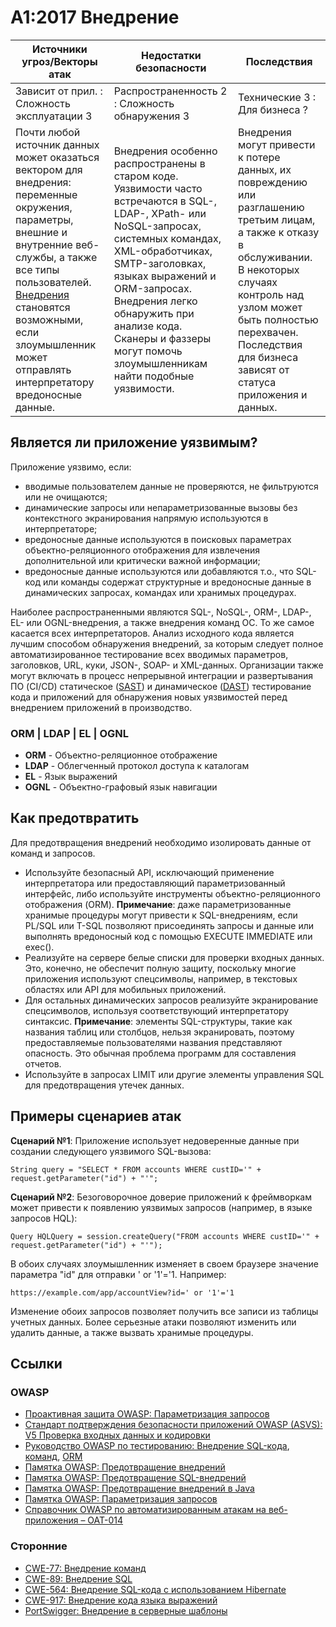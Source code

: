 # A1:2017 Внедрение

| Источники угроз/Векторы атак | Недостатки безопасности           | Последствия               |
| -- | -- | -- |
| Зависит от прил. : Сложность эксплуатации 3 | Распространенность 2 : Сложность обнаружения 3 | Технические 3 : Для бизнеса ?|
| Почти любой источник данных может оказаться вектором для внедрения: переменные окружения, параметры, внешние и внутренние веб-службы, а также все типы пользователей. [Внедрения](https://owasp.org/www-community/Injection_Flaws) становятся возможными, если злоумышленник может отправлять интерпретатору вредоносные данные. | Внедрения особенно распространены в старом коде. Уязвимости часто встречаются в SQL-, LDAP-, XPath- или NoSQL-запросах, системных командах, XML-обработчиках, SMTP-заголовках, языках выражений и ORM-запросах. Внедрения легко обнаружить при анализе кода. Сканеры и фаззеры могут помочь злоумышленникам найти подобные уязвимости. |Внедрения могут привести к потере данных, их повреждению или разглашению третьим лицам, а также к отказу в обслуживании. В некоторых случаях контроль над узлом может быть полностью перехвачен. Последствия для бизнеса зависят от статуса приложения и данных.|

## Является ли приложение уязвимым?

Приложение уязвимо, если:

* вводимые пользователем данные не проверяются, не фильтруются или не очищаются;
* динамические запросы или непараметризованные вызовы без контекстного экранирования напрямую используются в интерпретаторе;  
* вредоносные данные используются в поисковых параметрах объектно-реляционного отображения для извлечения дополнительной или критически важной информации;
* вредоносные данные используются или добавляются т.о., что SQL-код или команды содержат структурные и вредоносные данные в динамических запросах, командах или хранимых процедурах.

Наиболее распространенными являются SQL-, NoSQL-, ORM-, LDAP-, EL- или OGNL-внедрения, а также внедрения команд ОС. То же самое касается всех интерпретаторов. Анализ исходного кода является лучшим способом обнаружения внедрений, за которым следует полное автоматизированное тестирование всех вводимых параметров, заголовков, URL, куки, JSON-, SOAP- и XML-данных. Организации также могут включать в процесс непрерывной интеграции и развертывания ПО (CI/CD) статическое ([SAST](https://owasp.org/www-community/Source_Code_Analysis_Tools)) и динамическое ([DAST](https://owasp.org/www-community/Vulnerability_Scanning_Tools)) тестирование кода и приложений для обнаружения новых уязвимостей перед внедрением приложений в производство.

### ORM | LDAP | EL | OGNL

* **ORM** - Объектно-реляционное отображение
* **LDAP** - Облегченный протокол доступа к каталогам
* **EL** - Язык выражений
* **OGNL** - Объектно-графовый язык навигации

## Как предотвратить

Для предотвращения внедрений необходимо изолировать данные от команд и запросов.

* Используйте безопасный API, исключающий применение интерпретатора или предоставляющий параметризованный интерфейс, либо используйте инструменты объектно-реляционного отображения (ORM).
__Примечание__: даже параметризованные хранимые процедуры могут привести к SQL-внедрениям, если PL/SQL или T-SQL позволяют присоединять запросы и данные или выполнять вредоносный код с помощью EXECUTE IMMEDIATE или exec().
* Реализуйте на сервере белые списки для проверки входных данных. Это, конечно, не обеспечит полную защиту, поскольку многие приложения используют спецсимволы, например, в текстовых областях или API для мобильных приложений.
* Для остальных динамических запросов реализуйте экранирование спецсимволов, используя соответствующий интерпретатору синтаксис.
__Примечание__: элементы SQL-структуры, такие как названия таблиц или столбцов, нельзя экранировать, поэтому предоставляемые пользователями названия представляют опасность. Это обычная проблема программ для составления отчетов.
* Используйте в запросах LIMIT или другие элементы управления SQL для предотвращения утечек данных.

## Примеры сценариев атак

**Сценарий №1**: Приложение использует недоверенные данные при создании следующего уязвимого SQL-вызова:

`String query = "SELECT * FROM accounts WHERE custID='" + request.getParameter("id") + "'";`

**Сценарий №2**: Безоговорочное доверие приложений к фреймворкам может привести к появлению уязвимых запросов (например, в языке запросов HQL):

`Query HQLQuery = session.createQuery("FROM accounts WHERE custID='" + request.getParameter("id") + "'");`

В обоих случаях злоумышленник изменяет в своем браузере значение параметра "id" для отправки ' or '1'='1. Например:

`https://example.com/app/accountView?id=' or '1'='1`

Изменение обоих запросов позволяет получить все записи из таблицы учетных данных. Более серьезные атаки позволяют изменить или удалить данные, а также вызвать хранимые процедуры.

## Ссылки

### OWASP

* [Проактивная защита OWASP: Параметризация запросов](https://owasp.org/www-project-proactive-controls/v3/en/c3-secure-database)
* [Стандарт подтверждения безопасности приложений OWASP (ASVS): V5 Проверка входных данных и кодировки](https://github.com/OWASP/ASVS/blob/v4.0.2/4.0/en/0x13-V5-Validation-Sanitization-Encoding.md)
* [Руководство OWASP по тестированию: Внедрение SQL-кода](https://owasp.org/www-project-web-security-testing-guide/latest/4-Web_Application_Security_Testing/07-Input_Validation_Testing/05-Testing_for_SQL_Injection), [команд](https://owasp.org/www-project-web-security-testing-guide/latest/4-Web_Application_Security_Testing/07-Input_Validation_Testing/12-Testing_for_Command_Injection), [ORM](https://owasp.org/www-project-web-security-testing-guide/latest/4-Web_Application_Security_Testing/07-Input_Validation_Testing/05.7-Testing_for_ORM_Injection)
* [Памятка OWASP: Предотвращение внедрений](https://cheatsheetseries.owasp.org/cheatsheets/Injection_Prevention_Cheat_Sheet.html)
* [Памятка OWASP: Предотвращение SQL-внедрений](https://cheatsheetseries.owasp.org/cheatsheets/SQL_Injection_Prevention_Cheat_Sheet.html)
* [Памятка OWASP: Предотвращение внедрений в Java](https://cheatsheetseries.owasp.org/cheatsheets/Injection_Prevention_Cheat_Sheet.html_in_Java)
* [Памятка OWASP: Параметризация запросов](https://cheatsheetseries.owasp.org/cheatsheets/Query_Parameterization_Cheat_Sheet.html)
* [Справочник OWASP по автоматизированным атакам на веб-приложения – OAT-014](https://owasp.org/www-project-automated-threats-to-web-applications/)

### Сторонние

* [CWE-77: Внедрение команд](https://cwe.mitre.org/data/definitions/77.html)
* [CWE-89: Внедрение SQL](https://cwe.mitre.org/data/definitions/89.html)
* [CWE-564: Внедрение SQL-кода с использованием Hibernate](https://cwe.mitre.org/data/definitions/564.html)
* [CWE-917: Внедрение кода языка выражений](https://cwe.mitre.org/data/definitions/917.html)
* [PortSwigger: Внедрение в серверные шаблоны](https://portswigger.net/web-security/server-side-template-injection)